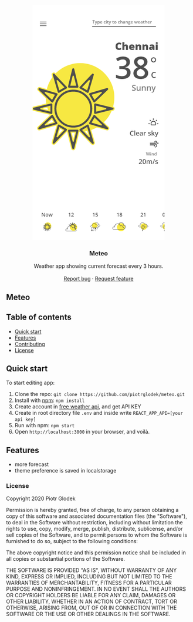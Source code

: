 <p align="center">
  <a href="https://meteo-weather.netlify.app">
    <img src="https://github.com/piotrglodek/meteo/blob/main/readme/logo.png" alt="Meteo logo">
  </a>
</p>

<h3 align="center">Meteo</h3>

<p align="center">
  Weather app showing current forecast every 3 hours.
  <br>
  <br>
  <a href="https://github.com/piotrglodek/meteo/issues">Report bug</a>
  ·
  <a href="https://github.com/piotrglodek/meteo/issues">Request feature</a>
</p>

## Meteo

## Table of contents

- [Quick start](#quick-start)
- [Features](#features)
- [Contributing](#contributing)
- [License](#license)

## Quick start

To start editing app:

1. Clone the repo: `git clone https://github.com/piotrglodek/meteo.git`
2. Install with [npm](https://www.npmjs.com/): `npm install`
3. Create account in [free weather api](https://openweathermap.org/api), and get API KEY
4. Create in root directory file `.env` and inside write `REACT_APP_API=[your api key]`
5. Run with npm: `npm start`
6. Open `http://localhost:3000` in your browser, and voilà.

## Features

- more forecast
- theme preference is saved in localstorage

### License

Copyright 2020 Piotr Glodek

Permission is hereby granted, free of charge, to any person obtaining a copy of this software and associated documentation files (the "Software"), to deal in the Software without restriction, including without limitation the rights to use, copy, modify, merge, publish, distribute, sublicense, and/or sell copies of the Software, and to permit persons to whom the Software is furnished to do so, subject to the following conditions:

The above copyright notice and this permission notice shall be included in all copies or substantial portions of the Software.

THE SOFTWARE IS PROVIDED "AS IS", WITHOUT WARRANTY OF ANY KIND, EXPRESS OR IMPLIED, INCLUDING BUT NOT LIMITED TO THE WARRANTIES OF MERCHANTABILITY, FITNESS FOR A PARTICULAR PURPOSE AND NONINFRINGEMENT. IN NO EVENT SHALL THE AUTHORS OR COPYRIGHT HOLDERS BE LIABLE FOR ANY CLAIM, DAMAGES OR OTHER LIABILITY, WHETHER IN AN ACTION OF CONTRACT, TORT OR OTHERWISE, ARISING FROM, OUT OF OR IN CONNECTION WITH THE SOFTWARE OR THE USE OR OTHER DEALINGS IN THE SOFTWARE.
